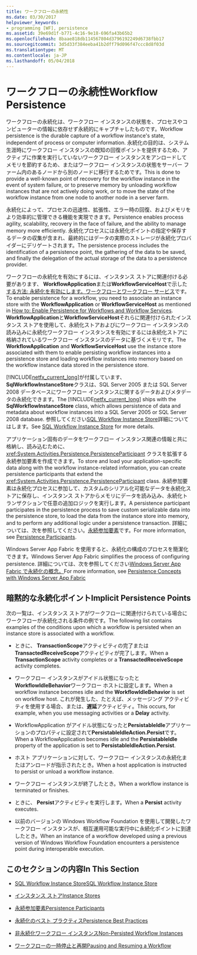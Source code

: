 ```yaml
---
title: ワークフローの永続性
ms.date: 03/30/2017
helpviewer_keywords:
- programming [WF], persistence
ms.assetid: 39e69d1f-b771-4c16-9e18-696fa43b65b2
ms.openlocfilehash: 8baae818db114567804d3796192249d6738fbb17
ms.sourcegitcommit: 3d5d33f384eeba41b2dff79d096f47ccc8d8f03d
ms.translationtype: MT
ms.contentlocale: ja-JP
ms.lasthandoff: 05/04/2018
---
```

# <a name="workflow-persistence"></a><span data-ttu-id="36cae-102">ワークフローの永続性</span><span class="sxs-lookup"><span data-stu-id="36cae-102">Workflow Persistence</span></span>
<span data-ttu-id="36cae-103">ワークフローの永続化は、ワークフロー インスタンスの状態を、プロセスやコンピューターの情報に依存せず永続的にキャプチャしたものです。</span><span class="sxs-lookup"><span data-stu-id="36cae-103">Workflow persistence is the durable capture of a workflow instance's state, independent of process or computer information.</span></span> <span data-ttu-id="36cae-104">永続化の目的は、システム生涯時にワークフロー インスタンスの既知の回復ポイントを提供するため、アクティブに作業を実行していないワークフロー インスタンスをアンロードしてメモリを節約するため、またはワークフロー インスタンスの状態をサーバー ファーム内のあるノードから別のノードに移行するためです。</span><span class="sxs-lookup"><span data-stu-id="36cae-104">This is done to provide a well-known point of recovery for the workflow instance in the event of system failure, or to preserve memory by unloading workflow instances that are not actively doing work, or to move the state of the workflow instance from one node to another node in a server farm.</span></span>  
  
 <span data-ttu-id="36cae-105">永続化によって、プロセスの迅速性、拡張性、エラー時の回復、およびメモリをより効率的に管理できる機能を実現できます。</span><span class="sxs-lookup"><span data-stu-id="36cae-105">Persistence enables process agility, scalability, recovery in the face of failure, and the ability to manage memory more efficiently.</span></span> <span data-ttu-id="36cae-106">永続化プロセスには永続化ポイントの指定や保存するデータの収集が含まれ、最終的にはデータの実際のストレージが永続化プロバイダーにデリゲートされます。</span><span class="sxs-lookup"><span data-stu-id="36cae-106">The persistence process includes the identification of a persistence point, the gathering of the data to be saved, and finally the delegation of the actual storage of the data to a persistence provider.</span></span>  
  
 <span data-ttu-id="36cae-107">ワークフローの永続化を有効にするには、インスタンス ストアに関連付ける必要があります、 **WorkflowApplication**または**WorkflowServiceHost**で示した[する方法: 永続化を有効にします。ワークフローとワークフロー サービス](../../../docs/framework/windows-workflow-foundation/how-to-enable-persistence-for-workflows-and-workflow-services.md)です。</span><span class="sxs-lookup"><span data-stu-id="36cae-107">To enable persistence for a workflow, you need to associate an instance store with the **WorkflowApplication** or **WorkflowServiceHost** as mentioned in [How to: Enable Persistence for Workflows and Workflow Services](../../../docs/framework/windows-workflow-foundation/how-to-enable-persistence-for-workflows-and-workflow-services.md).</span></span> <span data-ttu-id="36cae-108">**WorkflowApplication**と**WorkflowServiceHost**それらに関連付けられたインスタンス ストアを使用して、永続化ストアおよびにワークフロー インスタンスの読み込みに永続化ワークフロー インスタンスを有効にするには永続化ストアに格納されているワークフロー インスタンスのデータに基づくメモリです。</span><span class="sxs-lookup"><span data-stu-id="36cae-108">The **WorkflowApplication** and **WorkflowServiceHost** use the instance store associated with them to enable persisting workflow instances into a persistence store and loading workflow instances into memory based on the workflow instance data stored in the persistence store.</span></span>  
  
 <span data-ttu-id="36cae-109">[!INCLUDE[netfx_current_long](../../../includes/netfx-current-long-md.md)]が付属しています、 **SqlWorkflowInstanceStore**クラスは、SQL Server 2005 または SQL Server 2008 データベースにワークフロー インスタンスに関するデータおよびメタデータの永続化できます。</span><span class="sxs-lookup"><span data-stu-id="36cae-109">The [!INCLUDE[netfx_current_long](../../../includes/netfx-current-long-md.md)] ships with the **SqlWorkflowInstanceStore** class, which allows persistence of data and metadata about workflow instances into a SQL Server 2005 or SQL Server 2008 database.</span></span> <span data-ttu-id="36cae-110">参照してください[SQL Workflow Instance Store](../../../docs/framework/windows-workflow-foundation/sql-workflow-instance-store.md)詳細についてはします。</span><span class="sxs-lookup"><span data-stu-id="36cae-110">See [SQL Workflow Instance Store](../../../docs/framework/windows-workflow-foundation/sql-workflow-instance-store.md) for more details.</span></span>  
  
 <span data-ttu-id="36cae-111">アプリケーション固有のデータをワークフロー インスタンス関連の情報と共に格納し、読み込むために、<xref:System.Activities.Persistence.PersistenceParticipant> クラスを拡張する永続参加要素を作成できます。</span><span class="sxs-lookup"><span data-stu-id="36cae-111">To store and load your application-specific data along with the workflow instance-related information, you can create persistence participants that extend the <xref:System.Activities.Persistence.PersistenceParticipant> class.</span></span> <span data-ttu-id="36cae-112">永続参加要素は永続化プロセスに参加して、カスタムのシリアル化可能なデータを永続化ストアに保存し、インスタンス ストアからメモリにデータを読み込み、永続化トランザクションで任意の追加ロジックを実行します。</span><span class="sxs-lookup"><span data-stu-id="36cae-112">A persistence participant participates in the persistence process to save custom serializable data into the persistence store, to load the data from the instance store into memory, and to perform any additional logic under a persistence transaction.</span></span> <span data-ttu-id="36cae-113">詳細については、次を参照してください。[永続参加要素](../../../docs/framework/windows-workflow-foundation/persistence-participants.md)です。</span><span class="sxs-lookup"><span data-stu-id="36cae-113">For more information, see [Persistence Participants](../../../docs/framework/windows-workflow-foundation/persistence-participants.md).</span></span>  
  
 <span data-ttu-id="36cae-114">Windows Server App Fabric を使用すると、永続化の構成のプロセスを簡潔化できます。</span><span class="sxs-lookup"><span data-stu-id="36cae-114">Windows Server App Fabric simplifies the process of configuring persistence.</span></span> <span data-ttu-id="36cae-115">詳細については、次を参照してください[Windows Server App Fabric で永続化の概念。](http://go.microsoft.com/fwlink/?LinkId=201200)</span><span class="sxs-lookup"><span data-stu-id="36cae-115">For more information, see [Persistence Concepts with Windows Server App Fabric](http://go.microsoft.com/fwlink/?LinkId=201200)</span></span>  
  
## <a name="implicit-persistence-points"></a><span data-ttu-id="36cae-116">暗黙的な永続化ポイント</span><span class="sxs-lookup"><span data-stu-id="36cae-116">Implicit Persistence Points</span></span>  
 <span data-ttu-id="36cae-117">次の一覧は、インスタンス ストアがワークフローに関連付けられている場合にワークフローが永続化される条件の例です。</span><span class="sxs-lookup"><span data-stu-id="36cae-117">The following list contains examples of the conditions upon which a workflow is persisted when an instance store is associated with a workflow.</span></span>  
  
-   <span data-ttu-id="36cae-118">ときに、 **TransactionScope**アクティビティの完了または**TransactedReceiveScope**アクティビティが完了します。</span><span class="sxs-lookup"><span data-stu-id="36cae-118">When a **TransactionScope** activity completes or a **TransactedReceiveScope** activity completes.</span></span>  
  
-   <span data-ttu-id="36cae-119">ワークフロー インスタンスがアイドル状態になったと**WorkflowIdleBehavior**ワークフロー ホストに設定します。</span><span class="sxs-lookup"><span data-stu-id="36cae-119">When a workflow instance becomes idle and the **WorkflowIdleBehavior** is set on workflow host.</span></span> <span data-ttu-id="36cae-120">これが発生した、たとえば、メッセージング アクティビティを使用する場合、または、**遅延**アクティビティ。</span><span class="sxs-lookup"><span data-stu-id="36cae-120">This occurs, for example, when you use messaging activities or a **Delay** activity.</span></span>  
  
-   <span data-ttu-id="36cae-121">WorkflowApplication がアイドル状態になったと**PersistableIdle**アプリケーションのプロパティに設定されて**PersistableIdleAction.Persist**です。</span><span class="sxs-lookup"><span data-stu-id="36cae-121">When a WorkflowApplication becomes idle and the **PersistableIdle** property of the application is set to **PersistableIdleAction.Persist**.</span></span>  
  
-   <span data-ttu-id="36cae-122">ホスト アプリケーションに対して、ワークフロー インスタンスの永続化またはアンロードが指示されたとき。</span><span class="sxs-lookup"><span data-stu-id="36cae-122">When a host application is instructed to persist or unload a workflow instance.</span></span>  
  
-   <span data-ttu-id="36cae-123">ワークフロー インスタンスが終了したとき。</span><span class="sxs-lookup"><span data-stu-id="36cae-123">When a workflow instance is terminated or finishes.</span></span>  
  
-   <span data-ttu-id="36cae-124">ときに、 **Persist**アクティビティを実行します。</span><span class="sxs-lookup"><span data-stu-id="36cae-124">When a **Persist** activity executes.</span></span>  
  
-   <span data-ttu-id="36cae-125">以前のバージョンの Windows Workflow Foundation を使用して開発したワークフロー インスタンスが、相互運用可能な実行中に永続化ポイントに到達したとき。</span><span class="sxs-lookup"><span data-stu-id="36cae-125">When an instance of a workflow developed using a previous version of Windows Workflow Foundation encounters a persistence point during interoperable execution.</span></span>  
  
## <a name="in-this-section"></a><span data-ttu-id="36cae-126">このセクションの内容</span><span class="sxs-lookup"><span data-stu-id="36cae-126">In This Section</span></span>  
  
-   [<span data-ttu-id="36cae-127">SQL Workflow Instance Store</span><span class="sxs-lookup"><span data-stu-id="36cae-127">SQL Workflow Instance Store</span></span>](../../../docs/framework/windows-workflow-foundation/sql-workflow-instance-store.md)  
  
-   [<span data-ttu-id="36cae-128">インスタンス ストア</span><span class="sxs-lookup"><span data-stu-id="36cae-128">Instance Stores</span></span>](../../../docs/framework/windows-workflow-foundation/instance-stores.md)  
  
-   [<span data-ttu-id="36cae-129">永続参加要素</span><span class="sxs-lookup"><span data-stu-id="36cae-129">Persistence Participants</span></span>](../../../docs/framework/windows-workflow-foundation/persistence-participants.md)  
  
-   [<span data-ttu-id="36cae-130">永続化のベスト プラクティス</span><span class="sxs-lookup"><span data-stu-id="36cae-130">Persistence Best Practices</span></span>](../../../docs/framework/windows-workflow-foundation/persistence-best-practices.md)  
  
-   [<span data-ttu-id="36cae-131">非永続化ワークフロー インスタンス</span><span class="sxs-lookup"><span data-stu-id="36cae-131">Non-Persisted Workflow Instances</span></span>](../../../docs/framework/windows-workflow-foundation/non-persisted-workflow-instances.md)  
  
-   [<span data-ttu-id="36cae-132">ワークフローの一時停止と再開</span><span class="sxs-lookup"><span data-stu-id="36cae-132">Pausing and Resuming a Workflow</span></span>](../../../docs/framework/windows-workflow-foundation/pausing-and-resuming-a-workflow.md)
